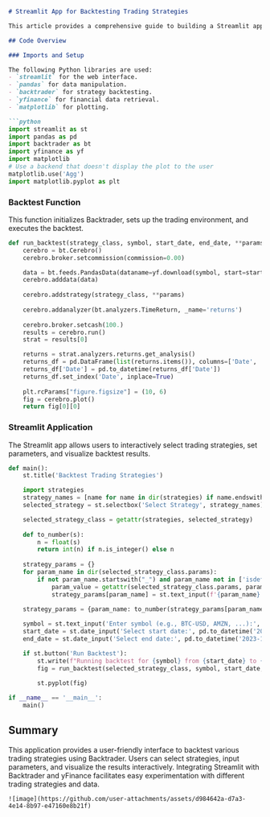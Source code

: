 ```markdown
# Streamlit App for Backtesting Trading Strategies

This article provides a comprehensive guide to building a Streamlit application for backtesting trading strategies using Backtrader, yFinance, and Matplotlib.

## Code Overview

### Imports and Setup

The following Python libraries are used:
- `streamlit` for the web interface.
- `pandas` for data manipulation.
- `backtrader` for strategy backtesting.
- `yfinance` for financial data retrieval.
- `matplotlib` for plotting.

```python
import streamlit as st
import pandas as pd
import backtrader as bt
import yfinance as yf
import matplotlib
# Use a backend that doesn't display the plot to the user
matplotlib.use('Agg')
import matplotlib.pyplot as plt
```

### Backtest Function

This function initializes Backtrader, sets up the trading environment, and executes the backtest.

```python
def run_backtest(strategy_class, symbol, start_date, end_date, **params):
    cerebro = bt.Cerebro()
    cerebro.broker.setcommission(commission=0.00)

    data = bt.feeds.PandasData(dataname=yf.download(symbol, start=start_date, end=end_date, interval='1d'))
    cerebro.adddata(data)
    
    cerebro.addstrategy(strategy_class, **params)
    
    cerebro.addanalyzer(bt.analyzers.TimeReturn, _name='returns')
    
    cerebro.broker.setcash(100.)
    results = cerebro.run()
    strat = results[0]

    returns = strat.analyzers.returns.get_analysis()
    returns_df = pd.DataFrame(list(returns.items()), columns=['Date', 'Return'])
    returns_df['Date'] = pd.to_datetime(returns_df['Date'])
    returns_df.set_index('Date', inplace=True)
    
    plt.rcParams["figure.figsize"] = (10, 6)
    fig = cerebro.plot()
    return fig[0][0]
```

### Streamlit Application

The Streamlit app allows users to interactively select trading strategies, set parameters, and visualize backtest results.

```python
def main():
    st.title('Backtest Trading Strategies')

    import strategies
    strategy_names = [name for name in dir(strategies) if name.endswith('Strategy')]
    selected_strategy = st.selectbox('Select Strategy', strategy_names)

    selected_strategy_class = getattr(strategies, selected_strategy)
    
    def to_number(s):
        n = float(s)
        return int(n) if n.is_integer() else n
    
    strategy_params = {}
    for param_name in dir(selected_strategy_class.params):
        if not param_name.startswith("_") and param_name not in ['isdefault', 'notdefault']:
            param_value = getattr(selected_strategy_class.params, param_name)
            strategy_params[param_name] = st.text_input(f'{param_name}', value=param_value)
    
    strategy_params = {param_name: to_number(strategy_params[param_name]) for param_name in strategy_params}

    symbol = st.text_input('Enter symbol (e.g., BTC-USD, AMZN, ...):', 'BTC-USD')
    start_date = st.date_input('Select start date:', pd.to_datetime('2023-01-01'))
    end_date = st.date_input('Select end date:', pd.to_datetime('2023-12-31'))

    if st.button('Run Backtest'):
        st.write(f"Running backtest for {symbol} from {start_date} to {end_date} with {selected_strategy} strategy")
        fig = run_backtest(selected_strategy_class, symbol, start_date, end_date, **strategy_params)
    
        st.pyplot(fig)

if __name__ == '__main__':
    main()
```

## Summary

This application provides a user-friendly interface to backtest various trading strategies using Backtrader. Users can select strategies, input parameters, and visualize the results interactively. Integrating Streamlit with Backtrader and yFinance facilitates easy experimentation with different trading strategies and data.
```
![image](https://github.com/user-attachments/assets/d984642a-d7a3-4e14-8b97-e47160e8b21f)
